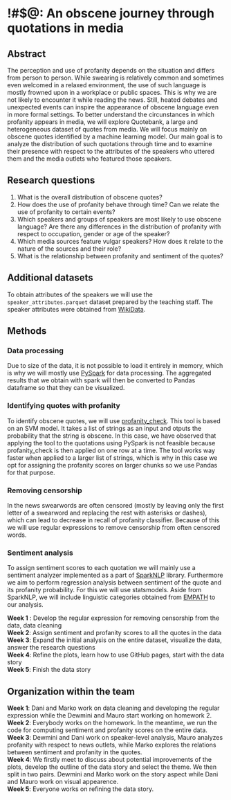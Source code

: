 # !#$@: An obscene journey through quotations in media
## Abstract
The perception and use of profanity depends on the situation and differs from person to person. While swearing is relatively common and sometimes even welcomed in a relaxed environment, the use of such language is mostly frowned upon in a workplace or public spaces. This is why we are not likely to encounter it while reading the news. Still, heated debates and unexpected events can inspire the appearance of obscene language even in more formal settings. To better understand the circunstances in which profanity appears in media, we will explore Quotebank, a large and heterogeneous dataset of quotes from media. We will focus mainly on obscene quotes identified by a machine learning model. Our main goal is to analyze the distribution of such quotations through time and to examine their presence with respect to the attributes of the speakers who uttered them and the media outlets who featured those speakers.

## Research questions
1.  What is the overall distribution of obscene quotes?
2.  How does the use of profanity behave through time? Can we relate the use of profanity to certain events?
3.  Which speakers and groups of speakers are most likely to use obscene language? Are there any differences in the distribution of profanity with respect to occupation, gender or age of the speaker?
4.  Which media sources feature vulgar speakers? How does it relate to the nature of the sources and their role?
5.  What is the relationship between profanity and sentiment of the quotes?

## Additional datasets
To obtain attributes of the speakers we will use the `speaker_attributes.parquet` dataset prepared by the teaching staff. The speaker attributes were obtained from [WikiData](https://www.wikidata.org/wiki/Wikidata:Main_Page).

## Methods

### Data processing
Due to size of the data, it is not possible to load it entirely in memory, which is why we will mostly use [PySpark](http://spark.apache.org/docs/latest/api/python/) for data processing. The aggregated results that we obtain with spark will then be converted to Pandas dataframe so that they can be visualized.
### Identifying quotes with profanity
To identify obscene quotes, we will use [profanity_check](https://pypi.org/project/alt-profanity-check/). This tool is based on an SVM model. It takes a list of strings as an input and otputs the probability that the string is obscene. In this case, we have observed that applying the tool to the quotations using PySpark is not feasible because profanity_check is then applied on one row at a time. The tool works way faster when applied to a larger list of strings, which is why in this case we opt for assigning the profanity scores on larger chunks so we use Pandas for that purpose.
### Removing censorship
In the news swearwords are often censored (mostly by leaving only the first letter of a swearword and replacing the rest with asterisks or dashes), which can lead to decrease in recall of profanity classifier. Because of this we will use regular expressions to remove censorship from often censored words.
### Sentiment analysis
To assign sentiment scores to each quotation we will mainly use a sentiment analyzer implemented as a part of [SparkNLP](https://nlp.johnsnowlabs.com/) library.  Furthermore we aim to perform regression analysis between sentiment of the quote and its profanity probability. For this we will use statsmodels. Aside from SparkNLP, we will include linguistic categories obtained from [EMPATH](https://github.com/Ejhfast/empath-client) to our analysis.

**Week 1** : Develop the regular expression for removing censorship from the data, data cleaning  
**Week 2**: Assign sentiment and profanity scores to all the quotes in the data  
**Week 3**: Expand the initial analysis on the entire dataset, visualize the data, answer the research questions  
**Week 4**: Refine the plots, learn how to use GitHub pages, start with the data story  
**Week 5**: Finish the data story  

## Organization within the team
**Week 1**: Dani and Marko work on data cleaning and developing the regular expression while the Dewmini and Mauro start working on homework 2.  
**Week 2**: Everybody works on the homework. In the meantime, we run the code for computing sentiment and profanity scores on the entire data.  
**Week 3**: Dewmini and Dani work on speaker-level analysis, Mauro analyzes profanity with respect to news outlets, while Marko explores the relations between sentiment and profanity in the quotes.  
**Week 4**: We firstly meet to discuss about potential improvements of the plots, develop the outline of the data story and select the theme. We then split in two pairs. Dewmini and Marko work on the story aspect while Dani and Mauro work on visual appearence.  
**Week 5**: Everyone works on refining the data story.  
